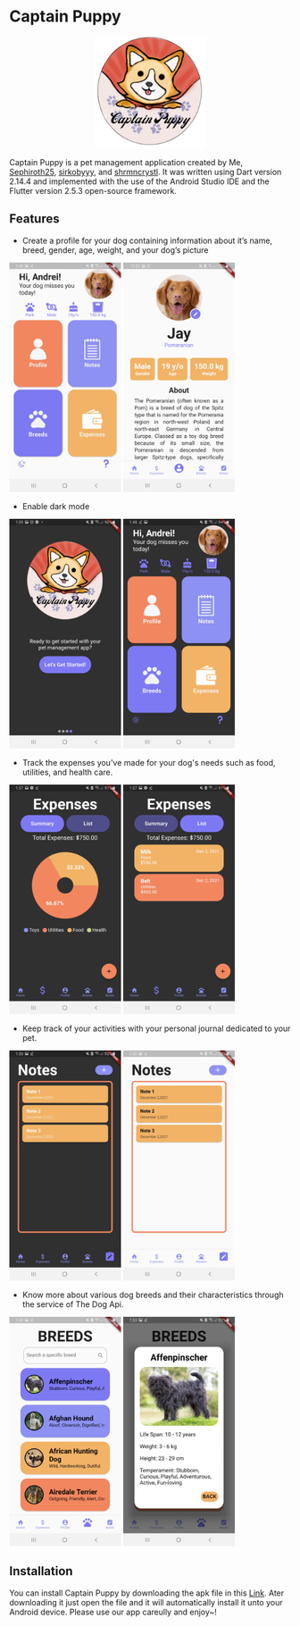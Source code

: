 # Captain Puppy
<p align="center"><img src="Images%20Flutter/wpage3.png" width="200" height="200" title="Captain Puppy App Logo"></p>
Captain Puppy is a pet management application created by Me, <a href="https://github.com/Sephiroth25">Sephiroth25</a>, <a href="https://github.com/sirkobyyy">sirkobyyy</a>, and <a href="https://github.com/shrmncrystl">
shrmncrystl</a>. It was written using Dart version 2.14.4 and implemented with the use of the Android Studio IDE and the Flutter version 2.5.3 open-source framework.

## Features
*  Create a profile for your dog containing information about it’s name, breed, gender, age, weight, and your dog’s picture
<p>
<img src="Images%20Flutter/Screenshot_20211202-014820.jpg" width="200" title="Feature 1">
<img src="Images%20Flutter/Screenshot_20211205-105147.jpg" width="200" title="Feature 1">
</p>

*  Enable dark mode
<p>
<img src="Images%20Flutter/Screenshot_20211202-015958.jpg" width="200" title="Feature 2">
<img src="Images%20Flutter/Screenshot_20211202-014816.jpg" width="200" title="Feature 2">
</p>

*  Track the expenses you've made for your dog's needs such as food, utilities, and health care.
<p>
<img src="Images%20Flutter/Screenshot_20211202-015700.jpg" width="200" title="Feature 3">
<img src="Images%20Flutter/Screenshot_20211202-015707.jpg" width="200" title="Feature 3">
</p>

*  Keep track of your activities with your personal journal dedicated to your pet.
<p>
<img src="Images%20Flutter/Screenshot_20211202-015038.jpg" width="200" title="Feature 4">
<img src="Images%20Flutter/Screenshot_20211202-015050.jpg" width="200" title="Feature 4">
</p>

*  Know more about various dog breeds and their characteristics through the service of The Dog Api.
<p>
<img src="Images%20Flutter/Screenshot_20211202-015308.jpg" width="200" title="Feature 4">
<img src="Images%20Flutter/Screenshot_20211202-015312.jpg" width="200" title="Feature 4">
</p>

## Installation
You can install Captain Puppy by downloading the apk file in this <a href="https://drive.google.com/file/d/17CBT-ASd81iUJLNGvdf7lG0ZG0MQmTq_/view?usp=sharing">Link</a>. Ater downloading it just open the file and it will automatically install it unto your Android device. Please use our app careully and enjoy~!

